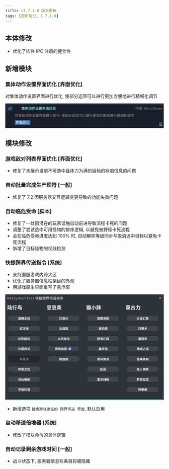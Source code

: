 ```yaml
---
title: v1.7.1.0 版本更新
tags: [更新笔记, 1.7.1.0]
---
```


## 本体修改

- 优化了插件 IPC 注册的健壮性

## 新增模块

### 集体动作设置界面优化 [界面优化]

对集体动作设置界面进行优化, 使部分选项可以进行更加方便地进行精细化调节

![OptimizedCameraSetting](/assets/Changelog/1.7.1.0/OptimizedCameraSetting.png)

## 模块修改

### 游戏敌对列表界面优化 [界面优化]

- 修复了未展示当前不可选中且体力为满的目标的咏唱信息的问题

### 自动批量完成生产理符 [一般]

- 修复了 7.2 因服务器交互逻辑变更导致的功能失效问题

### 自动临危受命 [脚本]

- 修复了一处因潜在的玩家误触自动前进导致流程卡死的问题
- 调整了尝试选中可用怪物的排序逻辑, 以避免被野怪卡死流程
- 会在临危受命进度达到 100% 时, 自动解除等级同步与取消选中目标以避免卡死流程
- 新增了目标怪物的视线检测

### 快捷跨界传送指令 [系统]

- 支持国服游戏内跨大区
- 优化了服务器信息栏条目的外观
- 用游戏原生界面重写了悬浮窗

![WorldTravelCommand-NewOverlay](/assets/Changelog/1.7.1.0/WorldTravelCommand-NewOverlay.png)

- 新增选项 `替换游戏原生的 跨界传送 界面`, 默认启用

### 自动移速倍增器 [系统]

- 修改了模块命令的具体逻辑

### 自动记录剩余游戏时间 [一般]

- 战斗状态下, 服务器信息栏条目将被隐藏